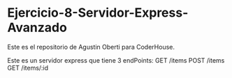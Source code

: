 # Ejercicio-8-Servidor-Express-Avanzado

Este es el repositorio de Agustin Oberti para CoderHouse.

Este es un servidor express que tiene 3 endPoints: GET /items POST /items GET /items/:id

